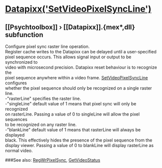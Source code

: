 # [Datapixx('SetVideoPixelSyncLine')](Datapixx-SetVideoPixelSyncLine) 
## [[Psychtoolbox]] &#8250; [[Datapixx]].{mex*,dll} subfunction


Configure pixel sync raster line operation.  
Register cache writes to the Datapixx can be delayed until a user-specified  
pixel sequence occurs. This allows signal input or output to be synchronized to  
video with microsecond precision. Datapixx reset behaviour is to recognize the  
pixel sequence anywhere within a video frame. [SetVideoPixelSyncLine](SetVideoPixelSyncLine) configures  
whether the pixel sequence should only be recognized on a single raster line.  
-"rasterLine" specifies the raster line.  
-"singleLine" default value of 1 means that pixel sync will only be recognized  
on rasterLine. Passing a value of 0 to singleLine will allow the pixel sequences  
to be recognized on any raster line.  
-"blankLine" default value of 1 means that rasterLine will always be displayed  
black. This effectively hides the presence of the pixel sequence from the  
display viewer. Passing a value of 0 to blankLine will display rasterLine as  
normal video.  
  


###See also:
[RegWrPixelSync](Datapixx-RegWrPixelSync), [GetVideoStatus](Datapixx-GetVideoStatus)
